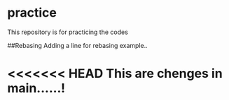 # practice
This repository is for practicing the codes

##Rebasing
Adding a line for rebasing example..

<<<<<<< HEAD
This are chenges in main......!
=======

